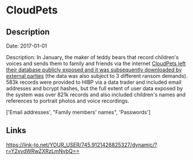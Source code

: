 # CloudPets

## Description

Date: 2017-01-01

Description:
In January, the maker of teddy bears that record children's voices and sends them to family and friends via the internet <a href="https://www.troyhunt.com/data-from-connected-cloudpets-teddy-bears-leaked-and-ransomed-exposing-kids-voice-messages" target="_blank" rel="noopener">CloudPets left their database publicly exposed and it was subsequently downloaded by external parties</a> (the data was also subject to 3 different ransom demands). 583k records were provided to HIBP via a data trader and included email addresses and bcrypt hashes, but the full extent of user data exposed by the system was over 821k records and also included children's names and references to portrait photos and voice recordings.


['Email addresses', "Family members' names", 'Passwords']

## Links

https://link-to.net/YOUR_USER/745.9121426825327/dynamic/?r=Y2xvdWRwZXRzLmNvbQ==